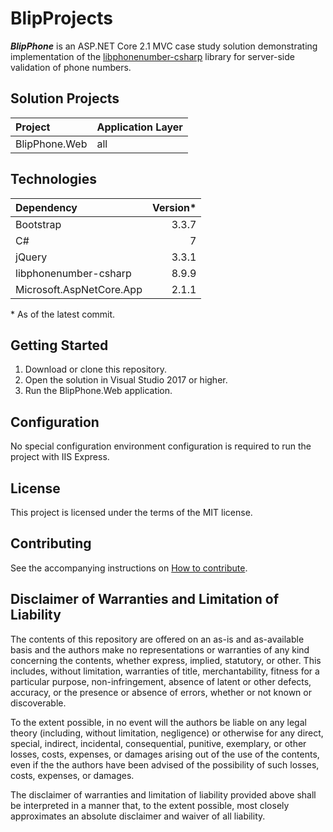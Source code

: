 # BlipProjects

**_BlipPhone_** is an ASP.NET Core 2.1 MVC case study solution demonstrating implementation of the [libphonenumber-csharp](https://github.com/twcclegg/libphonenumber-csharp) library for server-side validation of phone numbers.

## Solution Projects

| Project | Application Layer |
| :--- | :--- |
| BlipPhone.Web | all |

## Technologies

| Dependency | Version*
| :--- | ---:
| Bootstrap | 3.3.7
| C# | 7
| jQuery | 3.3.1
| libphonenumber-csharp | 8.9.9
| Microsoft.AspNetCore.App | 2.1.1

&ast; As of the latest commit.

## Getting Started

1. Download or clone this repository.
1. Open the solution in Visual Studio 2017 or higher.
1. Run the BlipPhone.Web application.

## Configuration

No special configuration environment configuration is required to run the project with IIS Express.

## License

This project is licensed under the terms of the MIT license.

## Contributing

See the accompanying instructions on [How to contribute](CONTRIBUTING.md).

## Disclaimer of Warranties and Limitation of Liability

The contents of this repository are offered on an as-is and as-available basis and the authors make no representations or warranties of any kind concerning the contents, whether express, implied, statutory, or other. This includes, without limitation, warranties of title, merchantability, fitness for a particular purpose, non-infringement, absence of latent or other defects, accuracy, or the presence or absence of errors, whether or not known or discoverable.

To the extent possible, in no event will the authors be liable on any legal theory (including, without limitation, negligence) or otherwise for any direct, special, indirect, incidental, consequential, punitive, exemplary, or other losses, costs, expenses, or damages arising out of the use of the contents, even if the the authors have been advised of the possibility of such losses, costs, expenses, or damages.

The disclaimer of warranties and limitation of liability provided above shall be interpreted in a manner that, to the extent possible, most closely approximates an absolute disclaimer and waiver of all liability.